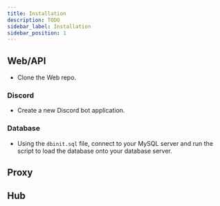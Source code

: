 ```yaml
---
title: Installation
description: TODO
sidebar_label: Installation
sidebar_position: 1
---
```


## Web/API

* Clone the Web repo.

### Discord

* Create a new Discord bot application.

### Database

* Using the `dbinit.sql` file, connect to your MySQL server and run the script to load the database onto your database server.

## Proxy

## Hub